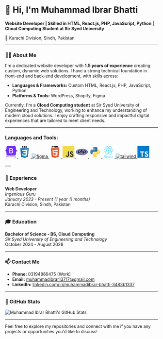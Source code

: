 # 👋 Hi, I'm Muhammad Ibrar Bhatti

**Website Developer | Skilled in HTML, React.js, PHP, JavaScript, Python | Cloud Computing Student at Sir Syed University**

📍 Karachi Division, Sindh, Pakistan

---

### 👨‍💻 About Me
I'm a dedicated website developer with **1.5 years of experience** creating custom, dynamic web solutions. I have a strong technical foundation in front-end and back-end development, with skills across:

- **Languages & Frameworks:** Custom HTML, React.js, PHP, JavaScript, Python
- **Platforms & Tools:** WordPress, Shopify, Figma

Currently, I'm a **Cloud Computing student** at Sir Syed University of Engineering and Technology, working to enhance my understanding of modern cloud solutions. I enjoy crafting responsive and impactful digital experiences that are tailored to meet client needs.

---

<h3 align="left">Languages and Tools:</h3>
<p align="left"> <a href="https://getbootstrap.com" target="_blank" rel="noreferrer"> <img src="https://raw.githubusercontent.com/devicons/devicon/master/icons/bootstrap/bootstrap-plain-wordmark.svg" alt="bootstrap" width="40" height="40"/> </a> <a href="https://www.w3schools.com/css/" target="_blank" rel="noreferrer"> <img src="https://raw.githubusercontent.com/devicons/devicon/master/icons/css3/css3-original-wordmark.svg" alt="css3" width="40" height="40"/> </a> <a href="https://www.figma.com/" target="_blank" rel="noreferrer"> <img src="https://www.vectorlogo.zone/logos/figma/figma-icon.svg" alt="figma" width="40" height="40"/> </a> <a href="https://www.w3.org/html/" target="_blank" rel="noreferrer"> <img src="https://raw.githubusercontent.com/devicons/devicon/master/icons/html5/html5-original-wordmark.svg" alt="html5" width="40" height="40"/> </a> <a href="https://developer.mozilla.org/en-US/docs/Web/JavaScript" target="_blank" rel="noreferrer"> <img src="https://raw.githubusercontent.com/devicons/devicon/master/icons/javascript/javascript-original.svg" alt="javascript" width="40" height="40"/> </a> <a href="https://www.php.net" target="_blank" rel="noreferrer"> <img src="https://raw.githubusercontent.com/devicons/devicon/master/icons/php/php-original.svg" alt="php" width="40" height="40"/> </a> <a href="https://www.python.org" target="_blank" rel="noreferrer"> <img src="https://raw.githubusercontent.com/devicons/devicon/master/icons/python/python-original.svg" alt="python" width="40" height="40"/> </a> <a href="https://reactjs.org/" target="_blank" rel="noreferrer"> <img src="https://raw.githubusercontent.com/devicons/devicon/master/icons/react/react-original-wordmark.svg" alt="react" width="40" height="40"/> </a> <a href="https://tailwindcss.com/" target="_blank" rel="noreferrer"> <img src="https://www.vectorlogo.zone/logos/tailwindcss/tailwindcss-icon.svg" alt="tailwind" width="40" height="40"/> </a> <a href="https://www.typescriptlang.org/" target="_blank" rel="noreferrer"> <img src="https://raw.githubusercontent.com/devicons/devicon/master/icons/typescript/typescript-original.svg" alt="typescript" width="40" height="40"/> </a> </p>
---

### 💼 Experience

**Web Developer**  
*Ingenious Guru*  
*January 2023 - Present (1 year 11 months)*  
Karachi Division, Sindh, Pakistan

---

### 🎓 Education

**Bachelor of Science - BS, Cloud Computing**  
*Sir Syed University of Engineering and Technology*  
October 2024 - August 2028

---

### 📫 Contact Me
- **Phone:** 03194869475 (Work)
- **Email:** muhammadibrar13717@gmail.com
- **LinkedIn:** [linkedin.com/in/muhammadibrar-bhatti-3483b1337](https://www.linkedin.com/in/muhammadibrar-bhatti-3483b1337)

---

### 🔗 GitHub Stats
![Muhammad Ibrar Bhatti's GitHub Stats](https://github-readme-stats.vercel.app/api?username=yourusername&show_icons=true&theme=dracula)

---

Feel free to explore my repositories and connect with me if you have any projects or opportunities you'd like to discuss!
